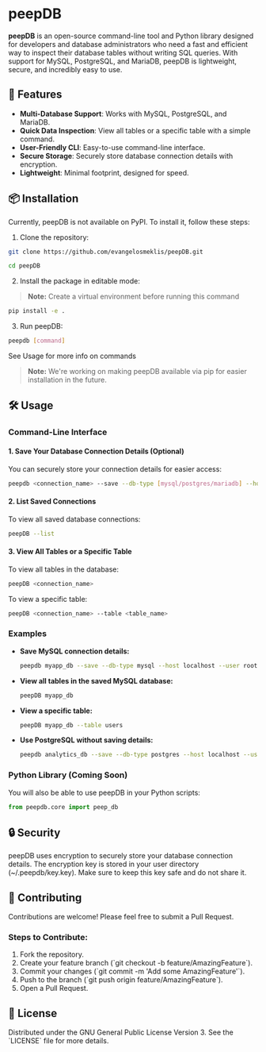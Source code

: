 
# peepDB

**peepDB** is an open-source command-line tool and Python library designed for developers and database administrators who need a fast and efficient way to inspect their database tables without writing SQL queries. With support for MySQL, PostgreSQL, and MariaDB, peepDB is lightweight, secure, and incredibly easy to use.

## 🚀 Features

- **Multi-Database Support**: Works with MySQL, PostgreSQL, and MariaDB.
- **Quick Data Inspection**: View all tables or a specific table with a simple command.
- **User-Friendly CLI**: Easy-to-use command-line interface.
- **Secure Storage**: Securely store database connection details with encryption.
- **Lightweight**: Minimal footprint, designed for speed.

## 📦 Installation

Currently, peepDB is not available on PyPI. To install it, follow these steps:

1. Clone the repository:
```bash
git clone https://github.com/evangelosmeklis/peepDB.git
```
```bash
cd peepDB
```

2. Install the package in editable mode:

> **Note:** Create a virtual environment before running this command

```bash 
pip install -e .
 ```

3. Run peepDB:

```bash 
peepdb [command] 
 ```
See Usage for more info on commands

> **Note:**  We're working on making peepDB available via pip for easier installation in the future.

## 🛠️ Usage

### Command-Line Interface

#### 1. Save Your Database Connection Details (Optional)

You can securely store your connection details for easier access:

```bash
peepdb <connection_name> --save --db-type [mysql/postgres/mariadb] --host <host> --user <user> --password <password> --database <database>
```

#### 2.  List Saved Connections

To view all saved database connections:

```bash
peepDB --list
```

#### 3. View All Tables or a Specific Table

To view all tables in the database:

```bash
peepDB <connection_name>
```

To view a specific table:

```bash
peepDB <connection_name> --table <table_name>
```

### Examples

- **Save MySQL connection details:**

  ```bash
  peepdb myapp_db --save --db-type mysql --host localhost --user root --password mypassword --database myapp
  ```

- **View all tables in the saved MySQL database:**

  ```bash
  peepDB myapp_db
  ```

- **View a specific table:**

  ```bash
  peepDB myapp_db --table users
  ```

- **Use PostgreSQL without saving details:**

  ```bash
  peepdb analytics_db --save --db-type postgres --host localhost --user postgres --password mypassword --database analytics
  ```

### Python Library (Coming Soon)

You will also be able to use peepDB in your Python scripts:

```python
from peepdb.core import peep_db
```

## 🔒 Security

peepDB uses encryption to securely store your database connection details. The encryption key is stored in your user directory (~/.peepdb/key.key). Make sure to keep this key safe and do not share it.

## 🤝 Contributing

Contributions are welcome! Please feel free to submit a Pull Request.

### Steps to Contribute:

1. Fork the repository.
2. Create your feature branch (\`git checkout -b feature/AmazingFeature\`).
3. Commit your changes (\`git commit -m 'Add some AmazingFeature'\`).
4. Push to the branch (\`git push origin feature/AmazingFeature\`).
5. Open a Pull Request.

## 📜 License

Distributed under the GNU General Public License Version 3. See the \`LICENSE\` file for more details.
